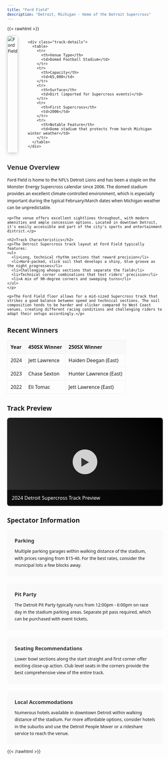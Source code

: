 ```yaml
---
title: "Ford Field"
description: "Detroit, Michigan - Home of the Detroit Supercross"
---
```


{{< rawhtml >}}
<div class="track-profile">
  
  <div class="track-content">
    <div class="track-image">
      <img src="/img/tracks/ford-field.svg" alt="Ford Field" class="track-photo">
    </div>
    
    <div class="track-details">
      <table>
        <tr>
          <th>Venue Type</th>
          <td>Domed Football Stadium</td>
        </tr>
        <tr>
          <th>Capacity</th>
          <td>65,000</td>
        </tr>
        <tr>
          <th>Surface</th>
          <td>Dirt (imported for Supercross events)</td>
        </tr>
        <tr>
          <th>First Supercross</th>
          <td>2006</td>
        </tr>
        <tr>
          <th>Notable Feature</th>
          <td>Dome stadium that protects from harsh Michigan winter weather</td>
        </tr>
      </table>
    </div>
  </div>
  
  <div class="track-description">
    <h2>Venue Overview</h2>
    <p>Ford Field is home to the NFL's Detroit Lions and has been a staple on the Monster Energy Supercross calendar since 2006. The domed stadium provides an excellent climate-controlled environment, which is especially important during the typical February/March dates when Michigan weather can be unpredictable.</p>
    
    <p>The venue offers excellent sightlines throughout, with modern amenities and ample concession options. Located in downtown Detroit, it's easily accessible and part of the city's sports and entertainment district.</p>
    
    <h2>Track Characteristics</h2>
    <p>The Detroit Supercross track layout at Ford Field typically features:
    <ul>
      <li>Long, technical rhythm sections that reward precision</li>
      <li>Hard-packed, slick soil that develops a shiny, blue groove as the night progresses</li>
      <li>Challenging whoops sections that separate the field</li>
      <li>Technical corner combinations that test riders' precision</li>
      <li>A mix of 90-degree corners and sweeping turns</li>
    </ul>
    </p>
    
    <p>The Ford Field floor allows for a mid-sized Supercross track that strikes a good balance between speed and technical sections. The soil composition tends to be harder and slicker compared to West Coast venues, creating different racing conditions and challenging riders to adapt their setups accordingly.</p>
  </div>
  
  <div class="track-results">
    <h2>Recent Winners</h2>
    <table>
      <tr>
        <th>Year</th>
        <th>450SX Winner</th>
        <th>250SX Winner</th>
      </tr>
      <tr>
        <td>2024</td>
        <td>Jett Lawrence</td>
        <td>Haiden Deegan (East)</td>
      </tr>
      <tr>
        <td>2023</td>
        <td>Chase Sexton</td>
        <td>Hunter Lawrence (East)</td>
      </tr>
      <tr>
        <td>2022</td>
        <td>Eli Tomac</td>
        <td>Jett Lawrence (East)</td>
      </tr>
    </table>
  </div>
  
  <div class="track-video">
    <h2>Track Preview</h2>
    <div class="video-container">
      <div class="video-placeholder" data-video-id="detroit-2024-track-preview">
        <div class="play-button">▶</div>
        <div class="video-title">2024 Detroit Supercross Track Preview</div>
      </div>
    </div>
  </div>
  
  <div class="track-info">
    <h2>Spectator Information</h2>
    <div class="info-grid">
      <div class="info-item">
        <h3>Parking</h3>
        <p>Multiple parking garages within walking distance of the stadium, with prices ranging from $15-40. For the best rates, consider the municipal lots a few blocks away.</p>
      </div>
      <div class="info-item">
        <h3>Pit Party</h3>
        <p>The Detroit Pit Party typically runs from 12:00pm - 6:00pm on race day in the stadium parking areas. Separate pit pass required, which can be purchased with event tickets.</p>
      </div>
      <div class="info-item">
        <h3>Seating Recommendations</h3>
        <p>Lower bowl sections along the start straight and first corner offer exciting close-up action. Club level seats in the corners provide the best comprehensive view of the entire track.</p>
      </div>
      <div class="info-item">
        <h3>Local Accommodations</h3>
        <p>Numerous hotels available in downtown Detroit within walking distance of the stadium. For more affordable options, consider hotels in the suburbs and use the Detroit People Mover or a rideshare service to reach the venue.</p>
      </div>
    </div>
  </div>
</div>

<style>
  .track-profile {
    max-width: 1200px;
    margin: 0 auto;
    font-family: system-ui, -apple-system, BlinkMacSystemFont, 'Segoe UI', Roboto, sans-serif;
  }
  

  
  .track-content {
    display: flex;
    flex-direction: row;
    gap: 2rem;
    margin-bottom: 2rem;
  }
  
  @media (max-width: 768px) {
    .track-content {
      flex-direction: column;
    }
  }
  
  .track-image {
    flex: 1;
    max-width: 100%;
  }
  
  .track-photo {
    width: 100%;
    height: auto;
    border-radius: 8px;
    box-shadow: 0 4px 12px rgba(0,0,0,0.15);
  }
  
  .track-details {
    flex: 1;
  }
  
  .track-details table {
    width: 100%;
    border-collapse: collapse;
  }
  
  .track-details th, .track-details td {
    padding: 10px;
    text-align: left;
    border-bottom: 1px solid #eee;
  }
  
  .track-details th {
    font-weight: bold;
    width: 40%;
  }
  
  .track-description {
    margin-bottom: 2rem;
  }
  
  .track-description h2 {
    margin-top: 2rem;
    margin-bottom: 1rem;
    color: #333;
  }
  
  .track-description p {
    line-height: 1.6;
    margin-bottom: 1rem;
  }
  
  .track-description ul {
    list-style-type: disc;
    padding-left: 1.5rem;
    margin-bottom: 1.5rem;
  }
  
  .track-description li {
    margin-bottom: 0.5rem;
    line-height: 1.6;
  }
  
  .track-results {
    margin-bottom: 2rem;
  }
  
  .track-results table {
    width: 100%;
    border-collapse: collapse;
    text-align: left;
  }
  
  .track-results th, .track-results td {
    padding: 10px;
    border: 1px solid #eee;
  }
  
  .track-results th {
    background-color: #f9f9f9;
    font-weight: bold;
  }
  
  .track-video {
    margin-bottom: 2rem;
  }
  
  .video-container {
    width: 100%;
    max-width: 800px;
    margin: 0 auto;
  }
  
  .video-placeholder {
    position: relative;
    width: 100%;
    padding-top: 56.25%; /* 16:9 aspect ratio */
    background-color: #000;
    background-image: linear-gradient(45deg, #333, #000);
    border-radius: 8px;
    overflow: hidden;
    cursor: pointer;
  }
  
  .play-button {
    position: absolute;
    top: 50%;
    left: 50%;
    transform: translate(-50%, -50%);
    width: 80px;
    height: 80px;
    background-color: rgba(255,255,255,0.8);
    border-radius: 50%;
    display: flex;
    align-items: center;
    justify-content: center;
    font-size: 32px;
    color: #333;
  }
  
  .video-title {
    position: absolute;
    bottom: 0;
    left: 0;
    right: 0;
    padding: 15px;
    background-color: rgba(0,0,0,0.7);
    color: white;
    font-size: 16px;
  }
  
  .info-grid {
    display: grid;
    grid-template-columns: repeat(auto-fill, minmax(250px, 1fr));
    gap: 1.5rem;
  }
  
  .info-item {
    background-color: #f9f9f9;
    padding: 1.5rem;
    border-radius: 8px;
  }
  
  .info-item h3 {
    margin-top: 0;
    margin-bottom: 0.75rem;
    color: #333;
  }
  
  .info-item p {
    margin: 0;
    line-height: 1.6;
  }
</style>

<script>
document.addEventListener('DOMContentLoaded', function() {
  // Add click event for videos
  const videoPlaceholders = document.querySelectorAll('.video-placeholder');
  videoPlaceholders.forEach(placeholder => {
    placeholder.addEventListener('click', function() {
      const videoId = this.getAttribute('data-video-id');
      // In a real implementation, this would load a video player with the actual video
      alert(`Video playback would start for: ${videoId}`);
    });
  });
});
</script>

{{< /rawhtml >}}